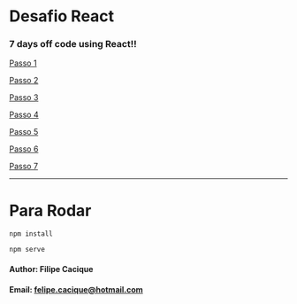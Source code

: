 # Desafio React

### 7 days off code using React!!

[Passo 1](./instructions/1_Passo.md)

[Passo 2](./instructions/2_Passo.md)

[Passo 3](./instructions/3_Passo.md)

[Passo 4](./instructions/4_Passo.md)

[Passo 5](./instructions/5_Passo.md)

[Passo 6](./instructions/6_Passo.md)

[Passo 7](./instructions/7_Passo.md)

<hr/>

# Para Rodar

```
npm install
```

```
npm serve
```

#### Author: Filipe Cacique
#### Email: felipe.cacique@hotmail.com
